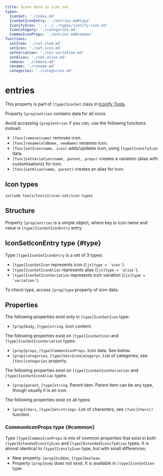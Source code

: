 ```yaml
title: Icons data in icon set
types:
  IconSet: './index.md'
  IconSetIconEntry: './entries.md#type'
  IconifyIcon: '../../../types/iconify-icon.md'
  IconCategory: './categories.md'
  CommonIconProps: './entries.md#common'
functions:
  setItem: './set-item.md'
  setIcon: './set-icon.md'
  setVariation: './set-variation.md'
  setAlias: './set-alias.md'
  remove: './remove.md'
  rename: './rename.md'
  categories: './categories.md'
```

# entries

This property is part of `[type]IconSet` class in [Iconify Tools](../index.md).

Property `[prop]entries` contains data for all icons.

Avoid accessing `[prop]entries` if you can, use the following functions instead:

- `[func]remove(name)` removes icon.
- `[func]rename(oldName, newName)` renames icon.
- `[func]setIcon(name, icon)` adds/updates icon, using `[type]IconifyIcon` data.
- `[func]setVariation(name, parent, props)` creates a variation (alias with customisations) for icon.
- `[func]setAlias(name, parent)` creates an alias for icon.

## Icon types

`include tools/tools2/icon-set/icon-types`

## Structure

Property `[prop]entries` is a simple object, where key is icon name and value is `[type]IconSetIconEntry` entry.

## IconSetIconEntry type {#type}

Type `[type]IconSetIconEntry` is a set of 3 types:

- `[type]IconSetIcon` represents icon (`[js]type = 'icon'`).
- `[type]IconSetIconAlias` represents alias (`[js]type = 'alias'`).
- `[type]IconSetIconVariation` represents icon variation (`[js]type = 'variation'`).

To check type, access `[prop]type` property of icon data.

## Properties

The following properties exist only in `[type]IconSetIcon` type:

- `[prop]body`, `[type]string`. Icon content.

The following properties exist on `[type]IconSetIcon` and `[type]IconSetIconVariation` types:

- `[prop]props`, `[type]CommonIconProps`. Icon data. See below.
- `[prop]categories`, `[type]Set<IconCategory>`. List of categories, see `[func]categories` property.

The following properties exist on `[type]IconSetIconVariation` and `[type]IconSetIconAlias` types:

- `[prop]parent`, `[type]string`. Parent item. Parent item can be any type, though usually it is an icon.

The following properties exist on all types:

- `[prop]chars`, `[type]Set<string>`. List of characters, see `[func]chars()` function.

### CommonIconProps type {#common}

Type `[type]CommonIconProps` is mix of common properties that exist in both `[type]ExtendedIconifyIcon` and `[type]ExtendedIconifyAlias` types. It is almost identical to `[type]IconifyIcon` type, but with small differences:

- New property: `[prop]hidden`, `[type]boolean`.
- Property `[prop]body` does not exist. It is available in `[type]IconSetIcon` type.
